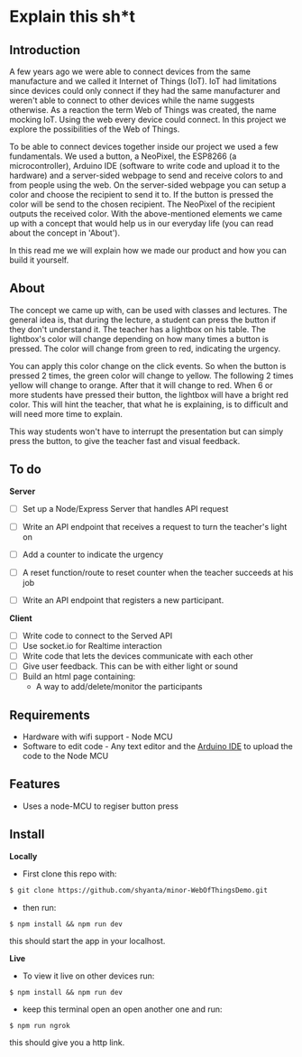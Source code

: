 # Explain this sh*t

## Introduction
A few years ago we were able to connect devices from the same manufacture and we called it Internet of Things (IoT). IoT had limitations since devices could only connect if they had the same manufacturer and weren't able to connect to other devices while the name suggests otherwise. As a reaction the term Web of Things was created, the name mocking IoT. Using the web every device could connect. In this project we explore the possibilities of the Web of Things.


To be able to connect devices together inside our project we used a few fundamentals. We used a button, a NeoPixel, the ESP8266 (a microcontroller), Arduino IDE (software to write code and upload it to the hardware) and a server-sided webpage to send and receive colors to and from people using the web. On the server-sided webpage you can setup a color and choose the recipient to send it to. If the button is pressed the color will be send to the chosen recipient. The NeoPixel of the recipient outputs the received color. With the above-mentioned elements we came up with a concept that would help us in our everyday life (you can read about the concept in 'About').

In this read me we will explain how we made our product and how you can build it yourself.

## About
The concept we came up with, can be used with classes and lectures.
The general idea is, that during the lecture, a student can press the button if they don't
understand it. The teacher has a lightbox on his table. The lightbox's color will change depending on how many times a button is pressed. The color will change from green to red, indicating the urgency.

You can apply this color change on the click events. So when the button is pressed 2 times,
the green color will change to yellow. The following 2 times yellow will change to orange. After that
it will change to red. When 6 or more students have pressed their button, the lightbox will have a
bright red color. This will hint the teacher, that what he is explaining, is to difficult and will need
more time to explain.

This way students won't have to interrupt the presentation but can simply press the button, to give
the teacher fast and visual feedback.


## To do
**Server**
- [ ] Set up a Node/Express Server that handles API request
- [ ] Write an API endpoint that receives a request to turn the teacher's light on
- [ ] Add a counter to indicate the urgency
- [ ] A reset function/route to reset counter when the teacher succeeds at his job
- [ ] Write an API endpoint that registers a new participant.


**Client**
- [ ] Write code to connect to the Served API
- [ ] Use socket.io for Realtime interaction
- [ ] Write code that lets the devices communicate with each other
- [ ] Give user feedback. This can be with either light or sound
- [ ] Build an html page containing:
    - A way to add/delete/monitor the participants

## Requirements
- Hardware with wifi support - Node MCU
- Software to edit code - Any text editor and the [Arduino IDE](https://www.arduino.cc/en/main/software) to upload the code to the Node MCU

## Features
 - Uses a node-MCU to regiser button press


## Install
**Locally**
- First clone this repo with:
```txt
$ git clone https://github.com/shyanta/minor-WebOfThingsDemo.git
```

- then run:
```
$ npm install && npm run dev
```
this should start the app in your localhost.

**Live**

- To view it live on other devices run:
```
$ npm install && npm run dev
```
- keep this terminal open an open another one and run:
```
$ npm run ngrok
```
this should give you a http link.
